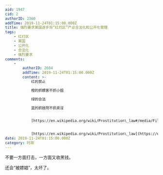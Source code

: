 ```yaml
---
aid: 1947
cid: 2
authorID: 2360
addTime: 2019-11-24T01:15:00.000Z
title: 强烈要求黨国逐步将“红灯区”产业合法化和公开化管理
tags:
    - 红灯区
    - 黨国
    - 公开化
    - 合法化
    - 强烈要求
comments:
    -
        authorID: 2604
        addTime: 2019-11-24T01:15:00.000Z
        content: >-
            红的禁止  

            橙的抓嫖客不抓小姐  

            绿的合法  

            蓝的抓妓院不抓卖淫


            [https://en.wikipedia.org/wiki/Prostitution\_law#/media/File:Prostitution\_laws\_of\_the\_world2.svg](https://en.wikipedia.org/wiki/Prostitution_law#/media/File:Prostitution_laws_of_the_world2.svg)


            [https://en.wikipedia.org/wiki/Prostitution\_law](https://en.wikipedia.org/wiki/Prostitution_law)
date: 2019-11-24T01:15:00.000Z
category: 时政
---
```


不要一方面打击，一方面又收黑钱。

还会“被嫖娼”，太坏了。
